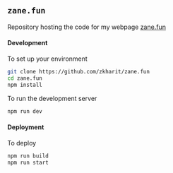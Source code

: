 ## `zane.fun`
Repository hosting the code for my webpage [zane.fun](https://zane.fun)

#### Development

To set up your environment

```bash
git clone https://github.com/zkharit/zane.fun
cd zane.fun
npm install
```

To run the development server

```bash
npm run dev
```

#### Deployment

To deploy

```bash
npm run build
npm run start
```
